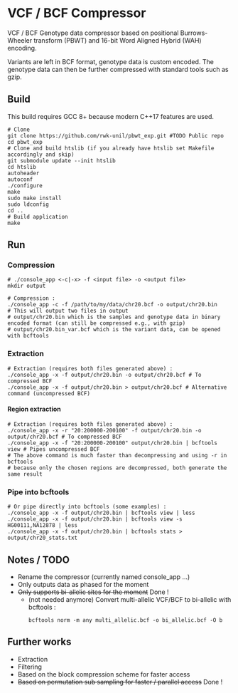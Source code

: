 # VCF / BCF Compressor

VCF / BCF Genotype data compressor based on positional Burrows-Wheeler transform (PBWT) and 16-bit Word Aligned Hybrid (WAH) encoding.

Variants are left in BCF format, genotype data is custom encoded. The genotype data can then be further compressed with standard tools such as gzip.

## Build

This build requires GCC 8+ because modern C++17 features are used.

```shell
# Clone
git clone https://github.com/rwk-unil/pbwt_exp.git #TODO Public repo
cd pbwt_exp
# Clone and build htslib (if you already have htslib set Makefile accordingly and skip)
git submodule update --init htslib
cd htslib
autoheader
autoconf
./configure
make
sudo make install
sudo ldconfig
cd ..
# Build application
make
```

## Run

### Compression

```shell
# ./console_app <-c|-x> -f <input file> -o <output file>
mkdir output

# Compression :
./console_app -c -f /path/to/my/data/chr20.bcf -o output/chr20.bin
# This will output two files in output
# output/chr20.bin which is the samples and genotype data in binary encoded format (can still be compressed e.g., with gzip)
# output/chr20.bin_var.bcf which is the variant data, can be opened with bcftools
```

### Extraction

```shell
# Extraction (requires both files generated above) :
./console_app -x -f output/chr20.bin -o output/chr20.bcf # To compressed BCF
./console_app -x -f output/chr20.bin > output/chr20.bcf # Alternative command (uncompressed BCF)
```

#### Region extraction
```shell
# Extraction (requires both files generated above) :
./console_app -x -r "20:200000-200100" -f output/chr20.bin -o output/chr20.bcf # To compressed BCF
./console_app -x -f "20:200000-200100" output/chr20.bin | bcftools view # Pipes uncompressed BCF
# The above command is much faster than decompressing and using -r in bcftools
# because only the chosen regions are decompressed, both generate the same result
```

### Pipe into bcftools

```shell
# Or pipe directly into bcftools (some examples) :
./console_app -x -f output/chr20.bin | bcftools view | less
./console_app -x -f output/chr20.bin | bcftools view -s HG00111,NA12878 | less
./console_app -x -f output/chr20.bin | bcftools stats > output/chr20_stats.txt
```

## Notes / TODO

- Rename the compressor (currently named console_app ...)
- Only outputs data as phased for the moment
- ~~Only supports bi-allelic sites for the moment~~ Done !
    - (not needed anymore) Convert multi-allelic VCF/BCF to bi-allelic with bcftools :  
      ```shell
      bcftools norm -m any multi_allelic.bcf -o bi_allelic.bcf -O b
      ```

## Further works

- Extraction
- Filtering
- Based on the block compression scheme for faster access
- ~~Based on permutation sub sampling for faster / parallel access~~ Done !